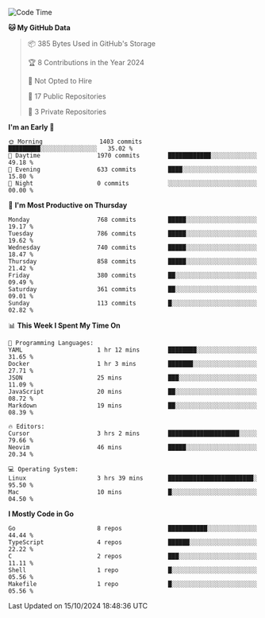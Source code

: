<!--START_SECTION:waka-->
![Code Time](http://img.shields.io/badge/Code%20Time-882%20hrs%2025%20mins-blue)

**🐱 My GitHub Data** 

> 📦 385 Bytes Used in GitHub's Storage 
 > 
> 🏆 8 Contributions in the Year 2024
 > 
> 🚫 Not Opted to Hire
 > 
> 📜 17 Public Repositories 
 > 
> 🔑 3 Private Repositories 
 > 
**I'm an Early 🐤** 

```text
🌞 Morning                1403 commits        █████████░░░░░░░░░░░░░░░░   35.02 % 
🌆 Daytime                1970 commits        ████████████░░░░░░░░░░░░░   49.18 % 
🌃 Evening                633 commits         ████░░░░░░░░░░░░░░░░░░░░░   15.80 % 
🌙 Night                  0 commits           ░░░░░░░░░░░░░░░░░░░░░░░░░   00.00 % 
```
📅 **I'm Most Productive on Thursday** 

```text
Monday                   768 commits         █████░░░░░░░░░░░░░░░░░░░░   19.17 % 
Tuesday                  786 commits         █████░░░░░░░░░░░░░░░░░░░░   19.62 % 
Wednesday                740 commits         █████░░░░░░░░░░░░░░░░░░░░   18.47 % 
Thursday                 858 commits         █████░░░░░░░░░░░░░░░░░░░░   21.42 % 
Friday                   380 commits         ██░░░░░░░░░░░░░░░░░░░░░░░   09.49 % 
Saturday                 361 commits         ██░░░░░░░░░░░░░░░░░░░░░░░   09.01 % 
Sunday                   113 commits         █░░░░░░░░░░░░░░░░░░░░░░░░   02.82 % 
```


📊 **This Week I Spent My Time On** 

```text
💬 Programming Languages: 
YAML                     1 hr 12 mins        ████████░░░░░░░░░░░░░░░░░   31.65 % 
Docker                   1 hr 3 mins         ███████░░░░░░░░░░░░░░░░░░   27.71 % 
JSON                     25 mins             ███░░░░░░░░░░░░░░░░░░░░░░   11.09 % 
JavaScript               20 mins             ██░░░░░░░░░░░░░░░░░░░░░░░   08.72 % 
Markdown                 19 mins             ██░░░░░░░░░░░░░░░░░░░░░░░   08.39 % 

🔥 Editors: 
Cursor                   3 hrs 2 mins        ████████████████████░░░░░   79.66 % 
Neovim                   46 mins             █████░░░░░░░░░░░░░░░░░░░░   20.34 % 

💻 Operating System: 
Linux                    3 hrs 39 mins       ████████████████████████░   95.50 % 
Mac                      10 mins             █░░░░░░░░░░░░░░░░░░░░░░░░   04.50 % 
```

**I Mostly Code in Go** 

```text
Go                       8 repos             ███████████░░░░░░░░░░░░░░   44.44 % 
TypeScript               4 repos             ██████░░░░░░░░░░░░░░░░░░░   22.22 % 
C                        2 repos             ███░░░░░░░░░░░░░░░░░░░░░░   11.11 % 
Shell                    1 repo              █░░░░░░░░░░░░░░░░░░░░░░░░   05.56 % 
Makefile                 1 repo              █░░░░░░░░░░░░░░░░░░░░░░░░   05.56 % 
```




 Last Updated on 15/10/2024 18:48:36 UTC
<!--END_SECTION:waka-->
